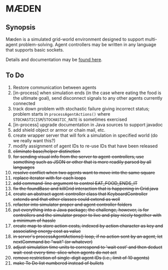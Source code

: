 # M&AElig;DEN

## Synopsis

M&aelig;den is a simulated grid-world environment
designed to support multi-agent problem-solving.
Agent controllers may be written in any language 
that supports basic sockets.

Details and documentation may be 
[found here](http://www.westmont.edu/~iba/maeden/).

## To Do

1. Restore communication between agents
1. [in-process] when simulation ends 
(in the case where eating the food is the ultimate goal),
send disconnect signals to any other agents currently connected
1. track down problem with stochastic failure giving incorrect status; 
problem starts in `processAgentActions()`
where `STOCHASTICISM`/`STOCHASTIC_RATE` is sometimes exercised
1. [in-process] upgrade documentation in Java sources to support javadoc
1. add shield object or armor or chain mail, etc.
1. create wrapper server that will fork a simulation in specified world 
(do we really want this?)
1. modify assignment of agent IDs to re-use IDs that have been released
1. ~~eliminate base/helper distinction~~
1. ~~for sending visual info from the server to agent-controllers,
use something such as JSON or other that is more readily parsed by all languages~~
1. ~~resolve conflict when two agents want to move into the same square~~
1. ~~replace iterator with for-each loops~~
1. ~~add command-line argument to control EAT_FOOD_ENDS_IT~~
1. ~~fix the foundBase and killGrid interaction that is happening in Grid.java~~
1. ~~create an abstract agent-controller class that KeyboardController extends
and that other classes could extend as well~~
1. ~~refactor into simulator proper and agent controller folders~~
1. ~~put everything into a Java package; the challenge, however, is for controllers and
the simulator proper to live and play nicely together with a minimum of hassle~~
1. ~~create map to store action costs, indexed by action character as key and associating energy cost as value~~
1. ~~in server's processAgentActions() loop, if no action sent by an agent, let nextCommand be "wait" (or whatever)~~
1. ~~adjust simulation time units to correspond to 'wait cost'
and then deduct wait-cost every time-slice when agents do not act~~
1. ~~remove restriction of single-digit agent IDs (i.e., limit of 10 agents)~~
1. ~~make To Do list numbered instead of bullets~~
